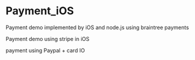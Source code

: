 # Payment_iOS
Payment demo implemented by iOS and node.js using braintree payments

Payment demo using stripe in iOS

payment using Paypal + card IO
